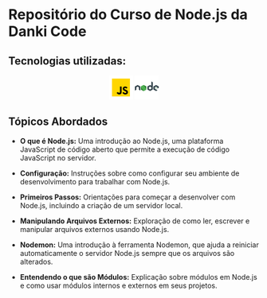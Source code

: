 # Repositório do Curso de Node.js da Danki Code

## Tecnologias utilizadas:

<p align="center">
  <img src="./imgs/js.png" alt="Logo JavaScript" />
  <img src="./imgs/node.png" alt="Logo Node.js"/>
</p>

## Tópicos Abordados

- **O que é Node.js:** Uma introdução ao Node.js, uma plataforma JavaScript de código aberto que permite a execução de código JavaScript no servidor.

- **Configuração:** Instruções sobre como configurar seu ambiente de desenvolvimento para trabalhar com Node.js.

- **Primeiros Passos:** Orientações para começar a desenvolver com Node.js, incluindo a criação de um servidor local.

- **Manipulando Arquivos Externos:** Exploração de como ler, escrever e manipular arquivos externos usando Node.js.

- **Nodemon:** Uma introdução à ferramenta Nodemon, que ajuda a reiniciar automaticamente o servidor Node.js sempre que os arquivos são alterados.

- **Entendendo o que são Módulos:** Explicação sobre módulos em Node.js e como usar módulos internos e externos em seus projetos.
